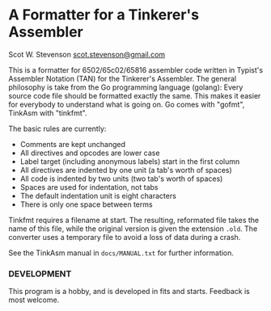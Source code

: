 # A Formatter for a Tinkerer's Assembler 

Scot W. Stevenson <scot.stevenson@gmail.com>

This is a formatter for 6502/65c02/65816 assembler code written in Typist's
Assembler Notation (TAN) for the Tinkerer's Assembler. The general philosophy is
take from the Go programming language (golang): Every source code file should be
formatted exactly the same. This makes it easier for everybody to understand
what is going on. Go comes with "gofmt", TinkAsm with "tinkfmt".

The basic rules are currently:

- Comments are kept unchanged
- All directives and opcodes are lower case 
- Label target (including anonymous labels) start in the first column
- All directives are indented by one unit (a tab's worth of spaces)
- All code is indented by two units (two tab's worth of spaces)
- Spaces are used for indentation, not tabs
- The default indentation unit is eight characters
- There is only one space between terms

Tinkfmt requires a filename at start. The resulting, reformated file takes the
name of this file, while the original version is given the extension `.old`. The
converter uses a temporary file to avoid a loss of data during a crash. 

See the TinkAsm manual in `docs/MANUAL.txt` for further information.

### DEVELOPMENT

This program is a hobby, and is developed in fits and starts. Feedback is most
welcome. 
